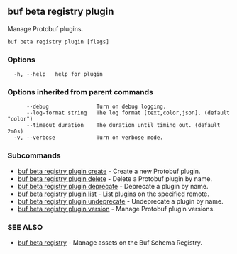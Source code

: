 ## buf beta registry plugin

Manage Protobuf plugins.

```
buf beta registry plugin [flags]
```

### Options

```
  -h, --help   help for plugin
```

### Options inherited from parent commands

```
      --debug               Turn on debug logging.
      --log-format string   The log format [text,color,json]. (default "color")
      --timeout duration    The duration until timing out. (default 2m0s)
  -v, --verbose             Turn on verbose mode.
```

### Subcommands

* [buf beta registry plugin create](buf-beta-registry-plugin-create.md)	 - Create a new Protobuf plugin.
* [buf beta registry plugin delete](buf-beta-registry-plugin-delete.md)	 - Delete a Protobuf plugin by name.
* [buf beta registry plugin deprecate](buf-beta-registry-plugin-deprecate.md)	 - Deprecate a plugin by name.
* [buf beta registry plugin list](buf-beta-registry-plugin-list.md)	 - List plugins on the specified remote.
* [buf beta registry plugin undeprecate](buf-beta-registry-plugin-undeprecate.md)	 - Undeprecate a plugin by name.
* [buf beta registry plugin version](buf-beta-registry-plugin-version.md)	 - Manage Protobuf plugin versions.

### SEE ALSO

* [buf beta registry](buf-beta-registry.md)	 - Manage assets on the Buf Schema Registry.
